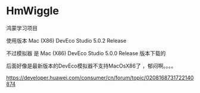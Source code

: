 # HmWiggle
鸿蒙学习项目


使用版本  Mac (X86) DevEco Studio 5.0.2 Release

不过模拟器 是 Mac (X86) DevEco Studio 5.0.0 Release 版本下载的

后面好像是最新版本的DevEco模拟器不支持MacOsX86了 ，郁闷啊。。。。

https://developer.huawei.com/consumer/cn/forum/topic/0208168731722140874


